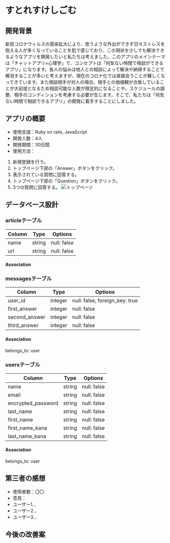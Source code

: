 # すとれすけしごむ


## 開発背景

新型コロナウィルスの感染拡大により、思うような外出ができず日々ストレスを抱える人が多くなっていることを肌で感じており、この現状を少しでも解決できるようなアプリを開発したいと私たちは考えました。このアプリのメインテーマは「チャットアプリ×心理学」で、コンセプトは「何気ない時間で相談ができるアプリ」になります。各人の悩みは他人との相談によって解決や納得することで解消することが多いと考えますが、現在のコロナ化では直接会うことが難しくなってきています。また相談相手が対人の場合、相手との価値観が合致していることが大前提となるため相談可能な人数が限定的になることや、スケジュールの調整、相手のコンディションを考慮する必要が生じます。そこで、私たちは「何気ない時間で相談できるアプリ」の開発に着手することにしました。

## アプリの概要
- 使用言語：Ruby on rails, JavaScript 
- 開発人数：4人
- 開発期間：30日間
- 使用方法：
1. 新規登録を行う。
2. トップページ下部の「Answer」ボタンをクリック。
3. 表示されている質問に回答する。
4. トップページ下部の「Question」ボタンをクリック。
5. 3つの質問に回答する。
![トップページ](https://i.gyazo.com/b92f58e4d57ef23beb1aaddb19325348.jpg)

## データベース設計

### articleテーブル
|Column|Type|Options|
|------|----|-------|
|name|string|null: false|
|url|string|null: false|
#### Association

### messagesテーブル
|Column|Type|Options|
|------|----|-------|
|user_id|integer|null: false, foreign_key: true|
|first_answer|integer|null: false|
|second_answer|integer|null: false|
|third_answer|integer|null: false|
#### Association
belongs_to: user

### usersテーブル
|Column|Type|Options|
|------|----|-------|
|name|string|null: false|
|email|string|null: false|
|encrypted_password|string|null: false|
|last_name|string|null: false|
|first_name|string|null: false|
|first_name_kana|string|null: false|
|last_name_kana|string|null: false|
#### Association
belongs_to: user

## 第三者の感想
- 使用者数：〇〇
- 意見：
- ユーザー1…
- ユーザー2…
- ユーザー3…

## 今後の改善案




